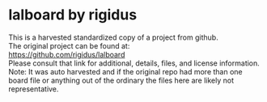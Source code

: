 
# lalboard by rigidus  
This is a harvested standardized copy of a project from github.  
The original project can be found at:  
https://github.com/rigidus/lalboard  
Please consult that link for additional, details, files, and license information.  
Note: It was auto harvested and if the original repo had more than one board file or anything out of the ordinary the files here are likely not representative.  
    